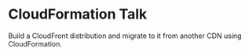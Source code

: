 # CloudFormation Talk
Build a CloudFront distribution and migrate to it from another CDN using CloudFormation.

